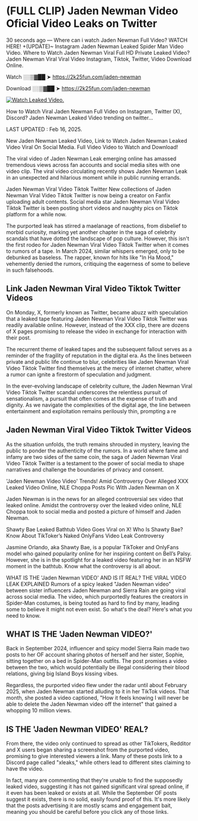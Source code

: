 # (FULL CLIP) Jaden Newman Video Oficial Video Leaks on Twitter

30 seconds ago — Where can i watch Jaden Newman Full Video? WATCH HERE! +(UPDATE)~ Instagram Jaden Newman Leaked Spider Man Video Video. Where to Watch Jaden Newman Viral Full HD Private Leaked Video? Jaden Newman Viral Viral Video Instagram, Tiktok, Twitter, Video Download Online.

Watch ░░▒▓██ ➤ https://2k25fun.com/jaden-newman

Download ░░▒▓██ ➤ https://2k25fun.com/jaden-newman

[![Watch Leaked Video.](https://miro.medium.com/v2/resize:fit:828/format:webp/1*cilzJN44JGOrTw9NJCrNHA.gif "Watch Leaked Video")](https://2k25fun.com/jaden-newman)

How to Watch Viral Jaden Newman Full Video on Instagram, Twitter (X), Discord? Jaden Newman Leaked Video trending on twitter...

LAST UPDATED : Feb 16, 2025.

New Jaden Newman Leaked Video, Link to Watch Jaden Newman Leaked Video Viral On Social Media. Full Video Video to Watch and Download!

The viral video of Jaden Newman Leak emerging online has amassed tremendous views across fan accounts and social media sites with one video clip. The viral video circulating recently shows Jaden Newman Leak in an unexpected and hilarious moment while in public running errands.

Jaden Newman Viral Video Tiktok Twitter New collections of Jaden Newman Viral Video Tiktok Twitter is now being a creator on Fanfix uploading adult contents. Social media star Jaden Newman Viral Video Tiktok Twitter is been posting short videos and naughty pics on Tiktok platform for a while now.

The purported leak has stirred a maelanage of reactions, from disbelief to morbid curiosity, marking yet another chapter in the saga of celebrity scandals that have dotted the landscape of pop culture. However, this isn't the first rodeo for Jaden Newman Viral Video Tiktok Twitter when it comes to rumors of a tape. In March 2024, similar whispers emerged, only to be debunked as baseless. The rapper, known for hits like "In Ha Mood," vehemently denied the rumors, critiquing the eagerness of some to believe in such falsehoods.

## Link Jaden Newman Viral Video Tiktok Twitter Videos

On Monday, X, formerly known as Twitter, became abuzz with speculation that a leaked tape featuring Jaden Newman Viral Video Tiktok Twitter was readily available online. However, instead of the XXX clip, there are dozens of X pages promising to release the video in exchange for interaction with their post.

The recurrent theme of leaked tapes and the subsequent fallout serves as a reminder of the fragility of reputation in the digital era. As the lines between private and public life continue to blur, celebrities like Jaden Newman Viral Video Tiktok Twitter find themselves at the mercy of internet chatter, where a rumor can ignite a firestorm of speculation and judgment.

In the ever-evolving landscape of celebrity culture, the Jaden Newman Viral Video Tiktok Twitter scandal underscores the relentless pursuit of sensationalism, a pursuit that often comes at the expense of truth and dignity. As we navigate the complexities of the digital age, the line between entertainment and exploitation remains perilously thin, prompting a re

##  Jaden Newman Viral Video Tiktok Twitter Videos

As the situation unfolds, the truth remains shrouded in mystery, leaving the public to ponder the authenticity of the rumors. In a world where fame and infamy are two sides of the same coin, the saga of Jaden Newman Viral Video Tiktok Twitter is a testament to the power of social media to shape narratives and challenge the boundaries of privacy and consent.

'Jaden Newman Video Video' Trends! Amid Controversy Over Alleged XXX Leaked Video Online, NLE Choppa Posts Pic With Jaden Newman on X

Jaden Newman is in the news for an alleged controversial sex video that leaked online. Amidst the controversy over the leaked video online, NLE Choppa took to social media and posted a picture of himself and Jaden Newman.

Shawty Bae Leaked Bathtub Video Goes Viral on X! Who Is Shawty Bae? Know About TikToker’s Naked OnlyFans Video Leak Controversy

Jasmine Orlando, aka Shawty Bae, is a popular TikToker and OnlyFans model who gained popularity online for her inspiring content on Bell’s Palsy. However, she is in the spotlight for a leaked video featuring her in an NSFW moment in the bathtub. Know what the controversy is all about.

WHAT IS THE 'Jaden Newman VIDEO' AND IS IT REAL? THE VIRAL VIDEO LEAK EXPLAINED Rumors of a spicy leaked "Jaden Newman video" between sister influencers Jaden Newman and Sierra Rain are going viral across social media. The video, which purportedly features the creators in Spider-Man costumes, is being touted as hard to find by many, leading some to believe it might not even exist. So what's the deal? Here's what you need to know.

## WHAT IS THE 'Jaden Newman VIDEO?'

Back in September 2024, influencer and spicy model Sierra Rain made two posts to her OF account sharing photos of herself and her sister, Sophie, sitting together on a bed in Spider-Man outfits. The post promises a video between the two, which would potentially be illegal considering their blood relations, giving big Island Boys kissing vibes.

Regardless, the purported video flew under the radar until about February 2025, when Jaden Newman started alluding to it in her TikTok videos. That month, she posted a video captioned, "How it feels knowing I will never be able to delete the Jaden Newman video off the internet" that gained a whopping 10 million views.

## IS THE 'Jaden Newman VIDEO' REAL?

From there, the video only continued to spread as other TikTokers, Redditor and X users began sharing a screenshot from the purported video, promising to give interested viewers a link. Many of these posts link to a Discord page called "xleaks," while others lead to different sites claiming to have the video.

In fact, many are commenting that they're unable to find the supposedly leaked video, suggesting it has not gained significant viral spread online, if it even has been leaked or exists at all. While the September OF posts suggest it exists, there is no solid, easily found proof of this. It's more likely that the posts advertising it are mostly scams and engagement bait, meaning you should be careful before you click any of those links.